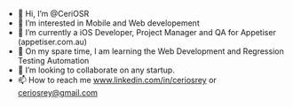 - 👋 Hi, I’m @CeriOSR
- 👀 I’m interested in Mobile and Web developement
- 🌱 I’m currently a iOS Developer, Project Manager and QA for Appetiser (appetiser.com.au)
- :book: On my spare time, I am learning the Web Development and Regression Testing Automation
- 💞️ I’m looking to collaborate on any startup.
- 📫 How to reach me www.linkedin.com/in/ceriosrey or ceriosrey@gmail.com

<!---
CeriOSR/CeriOSR is a ✨ special ✨ repository because its `README.md` (this file) appears on your GitHub profile.
--->
